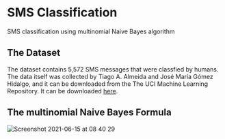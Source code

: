 # SMS Classification
SMS classification using multinomial Naive Bayes algorithm

## The Dataset
The dataset contains 5,572 SMS messages that were classfied by humans.
The data itself was collected by Tiago A. Almeida and José María Gómez Hidalgo, 
and it can be downloaded from the The UCI Machine Learning Repository. 
It can be downloaded [here](https://dq-content.s3.amazonaws.com/433/SMSSpamCollection).


## The multinomial Naive Bayes Formula

![Screenshot 2021-06-15 at 08 40 29](https://user-images.githubusercontent.com/85829899/122005009-6871df80-cdb5-11eb-808c-106c162de9b7.png)

